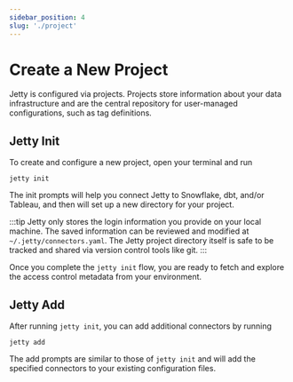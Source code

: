 ```yaml
---
sidebar_position: 4
slug: './project'
---
```


# Create a New Project

Jetty is configured via projects. Projects store information about your data infrastructure and are the central repository for user-managed configurations, such as tag definitions.

## Jetty Init

To create and configure a new project, open your terminal and run

```
jetty init
```

The init prompts will help you connect Jetty to Snowflake, dbt, and/or Tableau, and then will set up a new directory for your project.

:::tip
Jetty only stores the login information you provide on your local machine. The saved information can be reviewed and modified at `~/.jetty/connectors.yaml`. The Jetty project directory itself is safe to be tracked and shared via version control tools like git.
:::

Once you complete the `jetty init` flow, you are ready to fetch and explore the access control metadata from your environment.

## Jetty Add

After running `jetty init`, you can add additional connectors by running

```
jetty add
```

The add prompts are similar to those of `jetty init` and will add the specified connectors to your existing configuration files.
